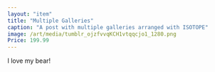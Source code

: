 ```yaml
---
layout: "item"
title: "Multiple Galleries"
caption: "A post with multiple galleries arranged with ISOTOPE"
image: /art/media/tumblr_ojzfvvqKCH1vtqqcjo1_1280.png
Price: 199.99
---
```

I love my bear!
